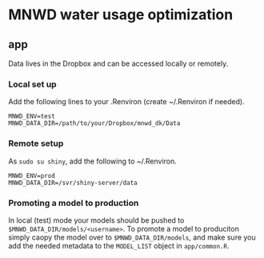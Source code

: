 # MNWD water usage optimization

## app

Data lives in the Dropbox and can be accessed locally or remotely.

### Local set up

Add the following lines to your .Renviron (create ~/.Renviron if needed).

    MNWD_ENV=test
    MNWD_DATA_DIR=/path/to/your/Dropbox/mnwd_dk/Data

### Remote setup

As `sudo su shiny`, add the following to ~/.Renviron.

    MNWD_ENV=prod
    MNWD_DATA_DIR=/svr/shiny-server/data

### Promoting a model to production

In local (test) mode your models should be pushed to `$MNWD_DATA_DIR/models/<username>`. To promote a model to produciton simply caopy the model over to `$MNWD_DATA_DIR/models`, and make sure you add the needed metadata to the `MODEL_LIST` object in `app/common.R`.
